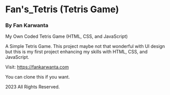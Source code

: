 # Fan's_Tetris (Tetris Game)
### By Fan Karwanta
My Own Coded Tetris Game (HTML, CSS, and JavaScript)

A Simple Tetris Game.
This project maybe not that wonderful with UI design but this is my first project enhancing my skills with HTML, CSS, and JavaScript.

Visit: https://fankarwanta.com

You can clone this if you want.

2023 All Rights Reserved.

